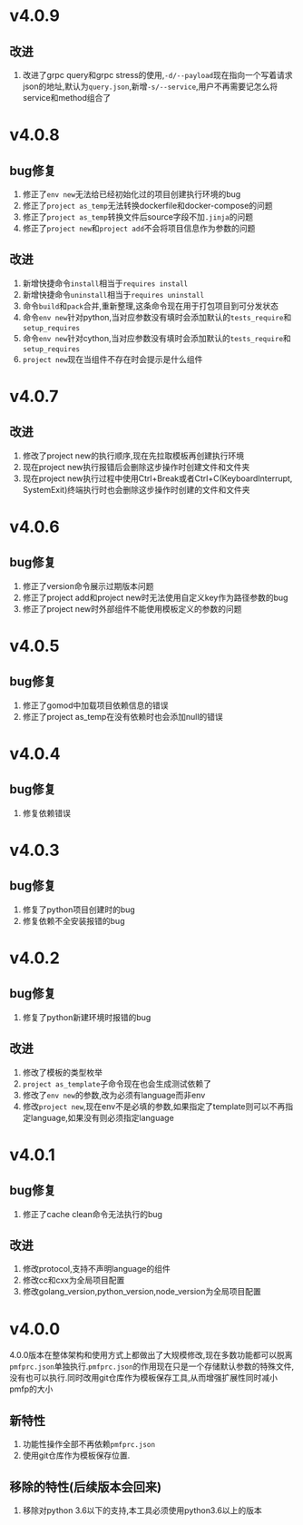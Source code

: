 # v4.0.9

## 改进

1. 改进了grpc query和grpc stress的使用,`-d/--payload`现在指向一个写着请求json的地址,默认为`query.json`,新增`-s/--service`,用户不再需要记怎么将service和method组合了

# v4.0.8

## bug修复

1. 修正了`env new`无法给已经初始化过的项目创建执行环境的bug
2. 修正了`project as_temp`无法转换dockerfile和docker-compose的问题
3. 修正了`project as_temp`转换文件后source字段不加`.jinja`的问题
4. 修正了`project new`和`project add`不会将项目信息作为参数的问题

## 改进

1. 新增快捷命令`install`相当于`requires install`
2. 新增快捷命令`uninstall`相当于`requires uninstall`
3. 命令`build`和`pack`合并,重新整理,这条命令现在用于打包项目到可分发状态
4. 命令`env new`针对python,当对应参数没有填时会添加默认的`tests_require`和`setup_requires`
5. 命令`env new`针对cython,当对应参数没有填时会添加默认的`tests_require`和`setup_requires`
6. `project new`现在当组件不存在时会提示是什么组件

# v4.0.7

## 改进

1. 修改了project new的执行顺序,现在先拉取模板再创建执行环境
2. 现在project new执行报错后会删除这步操作时创建文件和文件夹
3. 现在project new执行过程中使用Ctrl+Break或者Ctrl+C(KeyboardInterrupt, SystemExit)终端执行时也会删除这步操作时创建的文件和文件夹

# v4.0.6

## bug修复

1. 修正了version命令展示过期版本问题
2. 修正了project add和project new时无法使用自定义key作为路径参数的bug
3. 修正了project new时外部组件不能使用模板定义的参数的问题

# v4.0.5

## bug修复

1. 修正了gomod中加载项目依赖信息的错误
2. 修正了project as_temp在没有依赖时也会添加null的错误

# v4.0.4

## bug修复

1. 修复依赖错误

# v4.0.3

## bug修复

1. 修复了python项目创建时的bug
2. 修复依赖不全安装报错的bug

# v4.0.2

## bug修复

1. 修复了python新建环境时报错的bug

## 改进

1. 修改了模板的类型枚举
2. `project as_template`子命令现在也会生成测试依赖了
3. 修改了`env new`的参数,改为必须有language而非env
4. 修改`project new`,现在env不是必填的参数,如果指定了template则可以不再指定language,如果没有则必须指定language

# v4.0.1

## bug修复

1. 修正了cache clean命令无法执行的bug

## 改进

1. 修改protocol,支持不声明language的组件
2. 修改cc和cxx为全局项目配置
3. 修改golang_version,python_version,node_version为全局项目配置

# v4.0.0

4.0.0版本在整体架构和使用方式上都做出了大规模修改,现在多数功能都可以脱离`pmfprc.json`单独执行.`pmfprc.json`的作用现在只是一个存储默认参数的特殊文件,没有也可以执行.同时改用git仓库作为模板保存工具,从而增强扩展性同时减小pmfp的大小

## 新特性

1. 功能性操作全部不再依赖`pmfprc.json`
2. 使用git仓库作为模板保存位置.

## 移除的特性(后续版本会回来)

1. 移除对python 3.6以下的支持,本工具必须使用python3.6以上的版本
